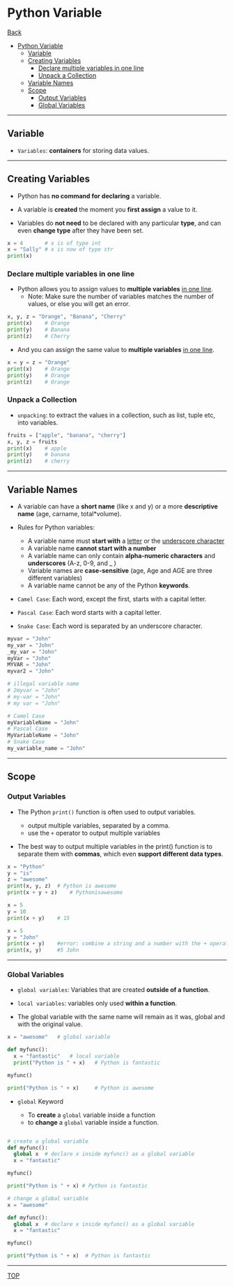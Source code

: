 # Python Variable

[Back](../index.md)

- [Python Variable](#python-variable)
  - [Variable](#variable)
  - [Creating Variables](#creating-variables)
    - [Declare multiple variables in one line](#declare-multiple-variables-in-one-line)
    - [Unpack a Collection](#unpack-a-collection)
  - [Variable Names](#variable-names)
  - [Scope](#scope)
    - [Output Variables](#output-variables)
    - [Global Variables](#global-variables)

---

## Variable

- `Variables`: **containers** for storing data values.

---

## Creating Variables

- Python has **no command for declaring** a variable.

- A variable is **created** the moment you **first assign** a value to it.

- Variables do **not need** to be declared with any particular **type**, and can even **change type** after they have been set.

```py
x = 4       # x is of type int
x = "Sally" # x is now of type str
print(x)
```

### Declare multiple variables in one line

- Python allows you to assign values to **multiple variables** <u>in one line</u>.
  - Note: Make sure the number of variables matches the number of values, or else you will get an error.

```py
x, y, z = "Orange", "Banana", "Cherry"
print(x)    # Orange
print(y)    # Banana
print(z)    # Cherry

```

- And you can assign the same value to **multiple variables** <u>in one line</u>.

```py
x = y = z = "Orange"
print(x)    # Orange
print(y)    # Orange
print(z)    # Orange

```

### Unpack a Collection

- `unpacking`: to extract the values in a collection, such as list, tuple etc, into variables.

```py
fruits = ["apple", "banana", "cherry"]
x, y, z = fruits
print(x)    # apple
print(y)    # banana
print(z)    # cherry

```

---

## Variable Names

- A variable can have a **short name** (like x and y) or a more **descriptive name** (age, carname, total\*volume).

- Rules for Python variables:

  - A variable name must **start with** a <u>letter</u> or the <u>underscore character</u>
  - A variable name **cannot start with a number**
  - A variable name can only contain **alpha-numeric characters** and **underscores** (A-z, 0-9, and \_ )
  - Variable names are **case-sensitive** (age, Age and AGE are three different variables)
  - A variable name cannot be any of the Python **keywords**.

- `Camel Case`: Each word, except the first, starts with a capital letter.

- `Pascal Case`: Each word starts with a capital letter.

- `Snake Case`: Each word is separated by an underscore character.

```py
myvar = "John"
my_var = "John"
_my_var = "John"
myVar = "John"
MYVAR = "John"
myvar2 = "John"

# illegal variable name
# 2myvar = "John"
# my-var = "John"
# my var = "John"

# Camel Case
myVariableName = "John"
# Pascal Case
MyVariableName = "John"
# Snake Case
my_variable_name = "John"
```

---

## Scope

### Output Variables

- The Python `print()` function is often used to output variables.

  - output multiple variables, separated by a comma.
  - use the `+` operator to output multiple variables

- The best way to output multiple variables in the print() function is to separate them with **commas**, which even **support different data types**.

```py
x = "Python"
y = "is"
z = "awesome"
print(x, y, z)  # Python is awesome
print(x + y + z)    # Pythonisawesome

x = 5
y = 10
print(x + y)    # 15

x = 5
y = "John"
print(x + y)    #error: combine a string and a number with the + operator, Python will give you an error.
print(x, y)     #5 John
```

---

### Global Variables

- `global variables`: Variables that are created **outside of a function**.

- `local variables`: variables only used **within a function**.

- The global variable with the same name will remain as it was, global and with the original value.

```py
x = "awesome"   # global variable

def myfunc():
  x = "fantastic"   # local variable
  print("Python is " + x)   # Python is fantastic

myfunc()

print("Python is " + x)     # Python is awesome

```

- `global` Keyword

  - To **create** a `global` variable inside a function
  - to **change** a `global` variable inside a function.

```py

# create a global variable
def myfunc():
  global x  # declare x inside myfunc() as a global variable
  x = "fantastic"

myfunc()

print("Python is " + x) # Python is fantastic

# change a global variable
x = "awesome"

def myfunc():
  global x  # declare x inside myfunc() as a global variable
  x = "fantastic"

myfunc()

print("Python is " + x)  # Python is fantastic


```

---

[TOP](#python-variable)
